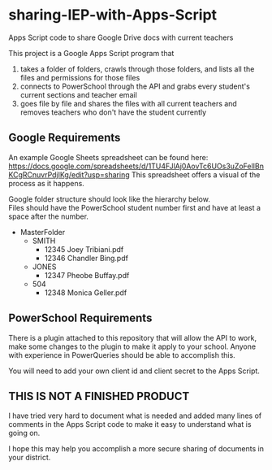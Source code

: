 # sharing-IEP-with-Apps-Script
Apps Script code to share Google Drive docs with current teachers


This project is a Google Apps Script program that 

1. takes a folder of folders, crawls through those folders, and lists all the files and permissions for those files
2. connects to PowerSchool through the API and grabs every student's current sections and teacher email
3. goes file by file and shares the files with all current teachers and removes teachers who don't have the student currently

## Google Requirements
An example Google Sheets spreadsheet can be found here:
https://docs.google.com/spreadsheets/d/1TU4FJlAj0AovTc6UOs3uZoFelIBnKCgRCnuvrPdjIKg/edit?usp=sharing
This spreadsheet offers a visual of the process as it happens.

Google folder structure should look like the hierarchy below.  
Files should have the PowerSchool student number first and have at least a space after the number.

- MasterFolder
  - SMITH
    - 12345 Joey Tribiani.pdf
    - 12346 Chandler Bing.pdf
  - JONES
    - 12347 Pheobe Buffay.pdf
  - 504
    - 12348 Monica Geller.pdf

## PowerSchool Requirements
There is a plugin attached to this repository that will allow the API to work, make some changes to the plugin to make it apply to your school. Anyone with experience in PowerQueries should be able to accomplish this.

You will need to add your own client id and client secret to the Apps Script.

## THIS IS NOT A FINISHED PRODUCT
I have tried very hard to document what is needed and added many lines of comments in the Apps Script code to make it easy to understand what is going on.  

I hope this may help you accomplish a more secure sharing of documents in your district.

